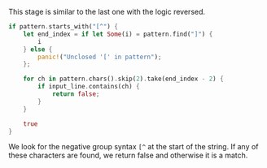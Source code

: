 This stage is similar to the last one with the logic reversed.

```rust
if pattern.starts_with("[^") {
    let end_index = if let Some(i) = pattern.find("]") {
        i
    } else {
        panic!("Unclosed '[' in pattern");
    };

    for ch in pattern.chars().skip(2).take(end_index - 2) {
        if input_line.contains(ch) {
            return false;
        }
    }

    true
}
```

We look for the negative group syntax `[^` at the start of the string. If any of these characters
are found, we return false and otherwise it is a match.
